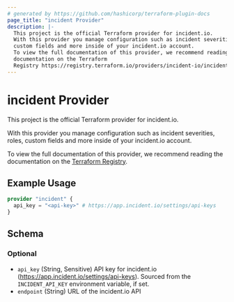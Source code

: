 ```yaml
---
# generated by https://github.com/hashicorp/terraform-plugin-docs
page_title: "incident Provider"
description: |-
  This project is the official Terraform provider for incident.io.
  With this provider you manage configuration such as incident severities, roles,
  custom fields and more inside of your incident.io account.
  To view the full documentation of this provider, we recommend reading the
  documentation on the Terraform
  Registry https://registry.terraform.io/providers/incident-io/incident/latest.
---
```


# incident Provider

This project is the official Terraform provider for incident.io.

With this provider you manage configuration such as incident severities, roles,
custom fields and more inside of your incident.io account.

To view the full documentation of this provider, we recommend reading the
documentation on the [Terraform
Registry](https://registry.terraform.io/providers/incident-io/incident/latest).

## Example Usage

```terraform
provider "incident" {
  api_key = "<api-key>" # https://app.incident.io/settings/api-keys
}
```

<!-- schema generated by tfplugindocs -->
## Schema

### Optional

- `api_key` (String, Sensitive) API key for incident.io (https://app.incident.io/settings/api-keys). Sourced from the `INCIDENT_API_KEY` environment variable, if set.
- `endpoint` (String) URL of the incident.io API
